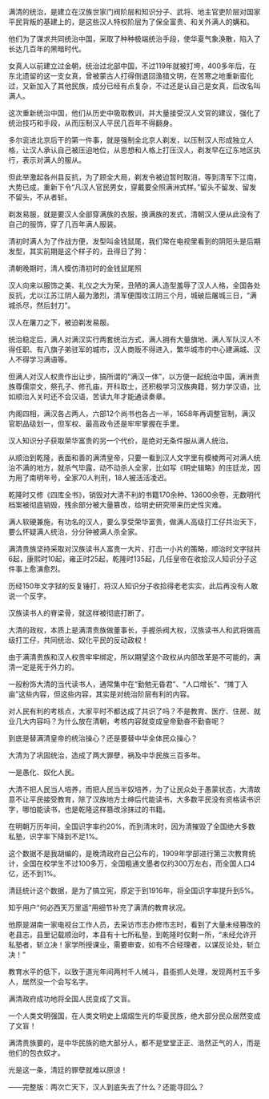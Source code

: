 满清的统治，是建立在汉族世家门阀阶层和知识分子、武将、地主官吏阶层对国家平民背叛的基建上的，是这些汉人特权阶层为了保全富贵、和关外满人的媾和。

他们为了谋求共同统治中国，采取了种种极端统治手段，使华夏气象涣散，陷入了长达几百年的黑暗时代。

女真人以前建立过金朝，统治过北部中国，不过119年就被打垮，400多年后，在东北遗留的这一支女真，曾被蒙古人打得倒退回渔猎文明，在苦寒之地重新蛮化过，又新加入了其他民族，成分已经有点复杂，不过还是认自己是女真，后改名叫满人。

这次重新统治中国，他们从历史中吸取教训，并大量接受汉人文官的建议，强化了统治技巧和手段，从而压制汉人平民几百年不得翻身。

多尔衮进北京后干的第一件事，就是强制全北京人剃发，以压制汉人形成独立人格，让汉人承认自己被压迫地位，从思想和人格上打压汉人，剃发早在辽东地区执行，表示对满人的服从。

但此举激起各州县反抗，为了顾全大局，剃发令被迫暂时取消，等到清军下江南，大势已成，重新下令“凡汉人官民男女，穿戴要全照满洲式样。”留头不留发、留发不留头，不从者斩。

剃发易服，就是要汉人全部穿满族的衣服，换满族的发式，清朝汉人便从此没有了自己的服饰，穿了几百年满人服装。

清初时满人为了作战方便，发型叫金钱鼠尾，我们常在电视里看到的阴阳头是后期发型，其实前期是这个样子的，丑得日了狗：

清朝晚期时，清人模仿清初时的金钱鼠尾照

汉人向来以服饰之美、礼仪之大为荣，丑陋的满人造型羞辱了汉人人格，全国各处反抗，尤以江苏江阴人最为激烈，清军便围攻江阴三个月，城破后屠城三日，“满城杀尽，然后封刀”。

汉人在屠刀之下，被迫剃发易服。

统治稳定后，满人对满汉实行两套统治方式，满人拥有大量旗地、满人军队汉人不得任职、有八旗子弟驻军的城市，汉人商贩不得进入，繁华城市的中心建满城、汉人不得学习满语等。

但满人对汉人权贵作出让步，搞所谓的“满汉一体”，以方便一起统治中国，满洲贵族尊儒崇文，祭孔子、修孔庙，开科取士，还积极学习汉族典籍，努力学汉语，比如顺治入关时还不会汉语，苦读九年才能通读奏章。

内阁四相，满汉各占两人，六部12个尚书也各占一半，1658年再调整官制，满汉官职品级划一，但军权、最高政令还是牢牢掌握在手里。

汉人知识分子获取荣华富贵的另一个代价，是绝对无条件服从满人统治。

从顺治到乾隆，表面和善的满清皇帝，只要一看到汉人文字里有模棱两可对满人统治不满的地方，就杀气毕露，动不动杀人全家，比如写《明史辑略》的庄廷龙，因为用了南明年号，全家70人判刑，18人被活活凌迟。

乾隆时又修《四库全书》，销毁对大清不利的书籍170余种、13600余卷，无数明代档案被彻底销毁，残余部分被大量篡改，给明史研究带来历史性灾难。

满人软硬兼施，有功名的汉人，要么享受荣华富贵，做满人高级打工仔共治天下，要么怀疑满人统治，分分钟被满人杀全家。

满清贵族坚持采取对汉族读书人富贵一大片、打击一小片的策略，顺治时文字狱共6起，康熙时10起，雍正时25起，乾隆时135起，几任皇帝在收拾汉人知识分子这件事上愈演愈烈。

历经150年文字狱的反复锤打，将汉人知识分子收拾得老老实实，此后再没有人敢说一个反字。

汉族读书人的脊梁骨，就这样被彻底打断了。

大清的政权，本质上是满清贵族做董事长，手握杀阀大权，汉族读书人和武将做高级打工仔，共同统治、奴化平民的反动政权！

由于满清贵族和汉人权贵牢牢绑定，所以期望这个政权从内部改革是不可能的，满清一定是死于外力的。

一般粉饰大清的当代读书人，通常集中在“勤勉无昏君”、“人口增长”、“摊丁入亩”这些内容，但这些内容，其实是对统治阶层有利的内容。

对人民有利的考核点，大家平时不都达成了共识了吗？不是教育、医疗、住房、就业几大内容吗？为什么放在清朝，考核内容就变成皇帝勤奋不勤奋呢？

到底是替满清皇帝的统治操心？还是要替中华全体民众操心？

大清为了巩固统治，造成了两大罪孽，祸及中华民族三百多年。

一是愚化、奴化人民。

大清不把人民当人培养，而把人民当半奴培养，为了让民众处于愚蒙状态，大清故意不让平民接受教育，除了汉族地方士绅后代能读书，大多数平民没有资格读书识字，哪怕能读书，也是乾隆这样篡改涂抹过的书籍。

在明朝万历年间，全国识字率约20%，而到清末时，因为清摧毁了全国绝大多数私塾，识字率下降到不足1%。

这个数据不是我胡编的，是晚清政府自己公布的，1909年学部进行第三次教育统计，全国在校学生不过100多万，全国粗通文墨者仅约300万左右，而全国人口4亿，还不到1%。

清廷统计这个数据，是为了搞立宪，原定于到1916年，将全国识字率提升到5%。

知乎用户“何必西天万里遥”用细节补充了满清的教育状况。

他原是湖南一家电视台工作人员，去采访市志办修市志时，看到了大量未经篡改的老县志，县里记载顺治时，本县有十七所私塾，到乾隆时仅剩一所，“未经允许开私塾者，斩立决！家学所授课业，需要审查，如有不合经理者，以谋反论处，斩立决！”

教育水平的低下，以致于道光年间两村千人械斗，县衙抓人处理，发现两村五千多人，居然没一个会写名字。

满清政府成功地将全国人民变成了文盲。

一个人类文明强国，在人类文明史上熠熠生光的华夏民族，绝大部分民众居然变成了文盲！

满清贵族要的，是中华民族的绝大部分人，都不是堂堂正正、浩然正气的人，而是他们的包衣奴才。

光是这一条，清廷的罪孽就难以原谅！

——完整版：两次亡天下，汉人到底失去了什么？还能寻回么？
